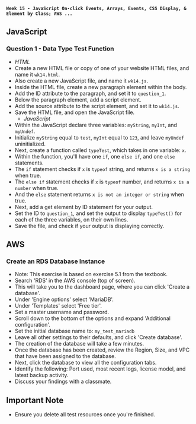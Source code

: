 
**`Week 15 - JavaScript On-click Events, Arrays, Events, CSS Display, & Element by Class; AWS ...`**

## JavaScript

### Question 1 - Data Type Test Function
  - *HTML*
- Create a new HTML file or copy of one of your website HTML files, and name it `wk14.html`.
- Also create a new JavaScript file, and name it `wk14.js`.
- Inside the HTML file, create a new paragraph element within the body.
- Add the ID attribute to the paragraph, and set it to `question_1`.
- Below the paragraph element, add a script element.
- Add the source attribute to the script element, and set it to `wk14.js`.
- Save the HTML file, and open the JavaScript file.
  - *JavaScript*
- Within the JavaScript declare three variables: `myString`, `myInt`, and `myUndef`.
- Initialize `myString` equal to `test`, `myInt` equal to `123`, and leave `myUndef` uninitialized.
- Next, create a function called `typeTest`, which takes in one variable: `x`.
- Within the function, you'll have one `if`, one `else if`, and one `else` statements.
- The `if` statement checks if `x` is `typeof` string, and returns `x is a string` when true.
- The `else if` statement checks if `x` is `typeof` number, and returns `x is a number` when true.
- And the `else` statement returns `x is not an integer or string` when true.
- Next, add a get element by ID statement for your output.
- Set the ID to `question_1`, and set the output to display `typeTest()` for each of the three variables, on their own lines.
- Save the file, and check if your output is displaying correctly.



## AWS

### Create an RDS Database Instance
- Note: This exercise is based on exercise 5.1 from the textbook.
- Search 'RDS' in the AWS console (top of screen).
- This will take you to the dashboard page, where you can click 'Create a database'.
- Under 'Engine options' select 'MariaDB'.
- Under 'Templates' select 'Free tier'.
- Set a master username and password.
- Scroll down to the bottom of the options and expand 'Additional configuration'.
- Set the initial database name to: `my_test_mariadb`
- Leave all other settings to their defaults, and click 'Create database'.
- The creation of the database will take a few minutes.
- Once the database has been created, review the Region, Size, and VPC that have been assigned to the database.
- Next, click the database to view all the configuration tabs.
- Identify the following: Port used, most recent logs, license model, and latest backup activity.
- Discuss your findings with a classmate.



## Important Note
- Ensure you delete all test resources once you're finished.

